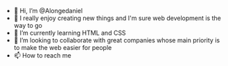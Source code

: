 - 👋 Hi, I’m @Alongedaniel
- 👀 I really enjoy creating new things and I'm sure web development is the way to go
- 🌱 I’m currently learning HTML and CSS 
- 💞️ I’m looking to collaborate with great companies whose main priority is to make the web easier for people 
- 📫 How to reach me 

<!---
Alongedaniel/Alongedaniel is a ✨ special ✨ repository because its `README.md` (this file) appears on your GitHub profile.
You can click the Preview link to take a look at your changes.
--->
